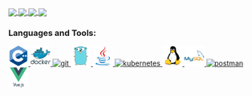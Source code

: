 <a href="https://github.com/ZoeImport">
  <img height=200 align="center" src="https://github-readme-stats.vercel.app/api?username=zoeimport&hide=stars&how_icons=true&theme=ambient_gradient" />
</a>

<a href="https://github.com/ZoeImport">
  <img height=200 align="center" src="https://github-readme-stats.vercel.app/api/top-langs?username=zoeimport&hide=c++,javascript,html,css&langs_count=8&size_count=0.5&weght_count=0.5&card_width=320&theme=ambient_gradient&layout=donut" />
</a>


<a href="https://github.com/ZoeImport">
<img height=200 align="center" src="https://github-readme-streak-stats.herokuapp.com/?user=zoeimport&card_width=320&theme=ambient_gradient" />
</a>

<a href="https://github.com/ZoeImport">
  <img height=200 align="center" src="https://github-profile-trophy.vercel.app/?username=zoeimport&theme=onedark&rank=SSS,SS,S,AAA,AA,A,B" />
</a>



<h3 align="left">Languages and Tools:</h3>
<p align="left"> <a href="https://www.w3schools.com/cpp/" target="_blank" rel="noreferrer"> <img src="https://raw.githubusercontent.com/devicons/devicon/master/icons/cplusplus/cplusplus-original.svg" alt="cplusplus" width="40" height="40"/> </a> <a href="https://www.docker.com/" target="_blank" rel="noreferrer"> <img src="https://raw.githubusercontent.com/devicons/devicon/master/icons/docker/docker-original-wordmark.svg" alt="docker" width="40" height="40"/> </a> <a href="https://git-scm.com/" target="_blank" rel="noreferrer"> <img src="https://www.vectorlogo.zone/logos/git-scm/git-scm-icon.svg" alt="git" width="40" height="40"/> </a> <a href="https://golang.org" target="_blank" rel="noreferrer"> <img src="https://raw.githubusercontent.com/devicons/devicon/master/icons/go/go-original.svg" alt="go" width="40" height="40"/> </a> <a href="https://www.java.com" target="_blank" rel="noreferrer"> <img src="https://raw.githubusercontent.com/devicons/devicon/master/icons/java/java-original.svg" alt="java" width="40" height="40"/> </a> <a href="https://kubernetes.io" target="_blank" rel="noreferrer"> <img src="https://www.vectorlogo.zone/logos/kubernetes/kubernetes-icon.svg" alt="kubernetes" width="40" height="40"/> </a> <a href="https://www.linux.org/" target="_blank" rel="noreferrer"> <img src="https://raw.githubusercontent.com/devicons/devicon/master/icons/linux/linux-original.svg" alt="linux" width="40" height="40"/> </a> <a href="https://www.mysql.com/" target="_blank" rel="noreferrer"> <img src="https://raw.githubusercontent.com/devicons/devicon/master/icons/mysql/mysql-original-wordmark.svg" alt="mysql" width="40" height="40"/> </a> <a href="https://postman.com" target="_blank" rel="noreferrer"> <img src="https://www.vectorlogo.zone/logos/getpostman/getpostman-icon.svg" alt="postman" width="40" height="40"/> </a> <a href="https://vuejs.org/" target="_blank" rel="noreferrer"> <img src="https://raw.githubusercontent.com/devicons/devicon/master/icons/vuejs/vuejs-original-wordmark.svg" alt="vuejs" width="40" height="40"/> </a> </p>




